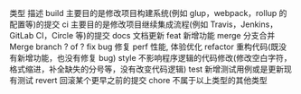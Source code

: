 类型 描述
build 主要目的是修改项目构建系统(例如 glup，webpack，rollup 的配置等)的提交
ci 主要目的是修改项目继续集成流程(例如 Travis，Jenkins，GitLab CI，Circle 等)的提交
docs 文档更新
feat 新增功能
merge 分支合并 Merge branch ? of ?
fix bug 修复
perf 性能, 体验优化
refactor 重构代码(既没有新增功能，也没有修复 bug)
style 不影响程序逻辑的代码修改(修改空白字符，格式缩进，补全缺失的分号等，没有改变代码逻辑)
test 新增测试用例或是更新现有测试
revert 回滚某个更早之前的提交
chore 不属于以上类型的其他类型
